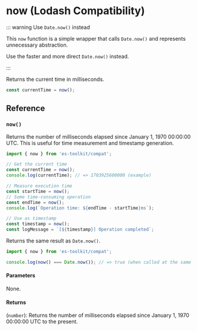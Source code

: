 # now (Lodash Compatibility)

::: warning Use `Date.now()` instead

This `now` function is a simple wrapper that calls `Date.now()` and represents unnecessary abstraction.

Use the faster and more direct `Date.now()` instead.

:::

Returns the current time in milliseconds.

```typescript
const currentTime = now();
```

## Reference

### `now()`

Returns the number of milliseconds elapsed since January 1, 1970 00:00:00 UTC. This is useful for time measurement and timestamp generation.

```typescript
import { now } from 'es-toolkit/compat';

// Get the current time
const currentTime = now();
console.log(currentTime); // => 1703925600000 (example)

// Measure execution time
const startTime = now();
// Some time-consuming operation
const endTime = now();
console.log(`Operation time: ${endTime - startTime}ms`);

// Use as timestamp
const timestamp = now();
const logMessage = `[${timestamp}] Operation completed`;
```

Returns the same result as `Date.now()`.

```typescript
import { now } from 'es-toolkit/compat';

console.log(now() === Date.now()); // => true (when called at the same time)
```

#### Parameters

None.

#### Returns

(`number`): Returns the number of milliseconds elapsed since January 1, 1970 00:00:00 UTC to the present.
